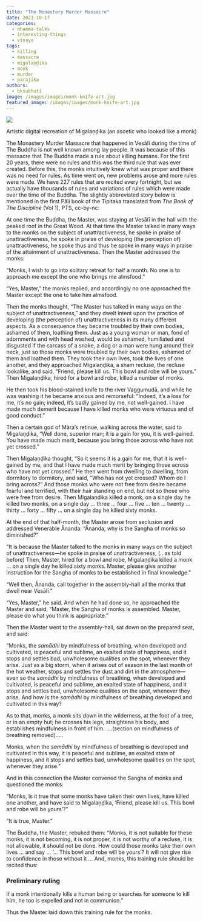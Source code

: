 ```yaml
---
title: "The Monastery Murder Massacre"
date: 2021-10-17
categories: 
  - dhamma-talks
  - interesting-things
  - vinaya
tags: 
  - killing
  - massacre
  - migalaṇḍika
  - monk
  - murder
  - parajika
authors: 
  - bksubhuti
image: /images/images/monk-knife-art.jpg
featured_image: /images/images/monk-knife-art.jpg
---
```


![](/images/monk-knife-art-569x1024.jpg)

Artistic digital recreation of Migalaṇḍika (an ascetic who looked like a monk)

The Monastery Murder Massacre that happened in Vesālī during the time of The Buddha is not well known among lay people. It was because of this massacre that The Buddha made a rule about killing humans. For the first 20 years, there were no rules and this was the third rule that was ever created. Before this, the monks intuitively knew what was proper and there was no need for rules. As time went on, new problems arose and more rules were made. We have 227 rules that are recited every fortnight, but we actually have thousands of rules and variations of rules which were made over the time of the Buddha. The slightly abbreviated story below is mentioned in the first Pāḷi book of the Tipitaka translated from _The Book of The Discipline_ (Vol 1), PTS, cc-by-nc:

At one time the Buddha, the Master, was staying at Vesālī in the hall with the peaked roof in the Great Wood. At that time the Master talked in many ways to the monks on the subject of unattractiveness, he spoke in praise of unattractiveness, he spoke in praise of developing (the perception of) unattractiveness, he spoke thus and thus he spoke in many ways in praise of the attainment of unattractiveness. Then the Master addressed the monks:

“Monks, I wish to go into solitary retreat for half a month. No one is to approach me except the one who brings me almsfood.”

“Yes, Master,” the monks replied, and accordingly no one approached the Master except the one to take him almsfood.

Then the monks thought, “The Master has talked in many ways on the subject of unattractiveness,” and they dwelt intent upon the practice of developing (the perception of) unattractiveness in its many different aspects. As a consequence they became troubled by their own bodies, ashamed of them, loathing them. Just as a young woman or man, fond of adornments and with head washed, would be ashamed, humiliated and disgusted if the carcass of a snake, a dog or a man were hung around their neck, just so those monks were troubled by their own bodies, ashamed of them and loathed them. They took their own lives, took the lives of one another, and they approached Migalaṇḍika, a sham recluse, the recluse lookalike, and said, “Friend, please kill us. This bowl and robe will be yours.” Then Migalaṇḍika, hired for a bowl and robe, killed a number of monks.

He then took his blood-stained knife to the river Vaggumudā, and while he was washing it he became anxious and remorseful: “Indeed, itʼs a loss for me, itʼs no gain; indeed, itʼs badly gained by me, not well-gained. I have made much demerit because I have killed monks who were virtuous and of good conduct.”

Then a certain god of Māraʼs retinue, walking across the water, said to Migalaṇḍika, “Well done, superior man; it is a gain for you, it is well-gained. You have made much merit, because you bring those across who have not yet crossed.”

Then Migalaṇḍika thought, “So it seems it is a gain for me, that it is well-gained by me, and that I have made much merit by bringing those across who have not yet crossed.” He then went from dwelling to dwelling, from dormitory to dormitory, and said, “Who has not yet crossed? Whom do I bring across?” And those monks who were not free from desire became fearful and terrified, with their hair standing on end, but not so those who were free from desire. Then Migalaṇḍika killed a monk, on a single day he killed two monks, on a single day … three … four … five … ten … twenty … thirty … forty … fifty … on a single day he killed sixty monks.

At the end of that half-month, the Master arose from seclusion and addressed Venerable Ānanda: “Ānanda, why is the Sangha of monks so diminished?”

“It is because the Master talked to the monks in many ways on the subject of unattractiveness—he spoke in praise of unattractiveness, (.. as told before) Then, Master, hired for a bowl and robe, Migalaṇḍika killed a monk … on a single day he killed sixty monks. Master, please give another instruction for the Sangha of monks to be established in final knowledge.”

“Well then, Ānanda, call together in the assembly-hall all the monks that dwell near Vesālī.”

“Yes, Master,” he said. And when he had done so, he approached the Master and said, “Master, the Sangha of monks is assembled. Master, please do what you think is appropriate.”

Then the Master went to the assembly-hall, sat down on the prepared seat, and said:

“Monks, the _samādhi_ by mindfulness of breathing, when developed and cultivated, is peaceful and sublime, an exalted state of happiness, and it stops and settles bad, unwholesome qualities on the spot, whenever they arise. Just as a big storm, when it arises out of season in the last month of the hot weather, stops and settles the dust and dirt in the atmosphere—even so the _samādhi_ by mindfulness of breathing, when developed and cultivated, is peaceful and sublime, an exalted state of happiness, and it stops and settles bad, unwholesome qualities on the spot, whenever they arise. And how is the _samādhi_ by mindfulness of breathing developed and cultivated in this way?

As to that, monks, a monk sits down in the wilderness, at the foot of a tree, or in an empty hut; he crosses his legs, straightens his body, and establishes mindfulness in front of him. ....(section on mindfulness of breathing removed).....

Monks, when the _samādhi_ by mindfulness of breathing is developed and cultivated in this way, it is peaceful and sublime, an exalted state of happiness, and it stops and settles bad, unwholesome qualities on the spot, whenever they arise.”

And in this connection the Master convened the Sangha of monks and questioned the monks:

“Monks, is it true that some monks have taken their own lives, have killed one another, and have said to Migalaṇḍika, ʻFriend, please kill us. This bowl and robe will be yoursʼ?”

“It is true, Master.”

The Buddha, the Master, rebuked them: “Monks, it is not suitable for these monks, it is not becoming, it is not proper, it is not worthy of a recluse, it is not allowable, it should not be done. How could those monks take their own lives … and say … ‘… This bowl and robe will be yours’? It will not give rise to confidence in those without it … And, monks, this training rule should be recited thus:

### Preliminary ruling

If a monk intentionally kills a human being or searches for someone to kill him, he too is expelled and not in communion.”

Thus the Master laid down this training rule for the monks.
